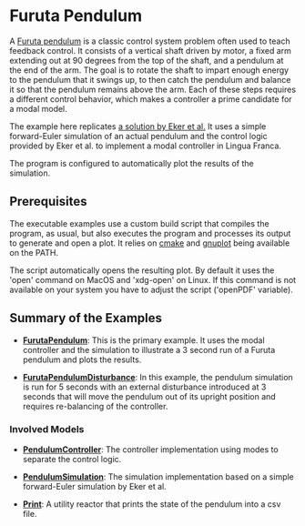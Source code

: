 # Furuta Pendulum

A [Furuta pendulum](https://en.wikipedia.org/wiki/Furuta_pendulum) is a classic control system problem often used to teach feedback control. 
It consists of a vertical shaft driven by motor, a fixed arm extending out at 90 degrees from the top of the shaft, and a pendulum at the end of the arm.
The goal is to rotate the shaft to impart enough energy to the pendulum that it swings up, to then catch the pendulum and balance it so that the pendulum remains above the arm.
Each of these steps requires a different control behavior, which makes a controller a prime candidate for a modal model.

The example here replicates [a solution by Eker et al.](https://ptolemy.berkeley.edu/papers/02/IFAC/IFAC.pdf)
It uses a simple forward-Euler simulation of an actual pendulum and the control logic provided by Eker et al. to implement a modal controller in Lingua Franca.

The program is configured to automatically plot the results of the simulation.


## Prerequisites

The executable examples use a custom build script that compiles the program, as usual, but also executes the program and processes its output to generate and open a plot. 
It relies on [cmake](https://cmake.org/) and [gnuplot](http://www.gnuplot.info/) being available on the PATH.

The script automatically opens the resulting plot.
By default it uses the 'open' command on MacOS and 'xdg-open' on Linux.
If this command is not available on your system you have to adjust the script ('openPDF' variable).


## Summary of the Examples

* **[FurutaPendulum](https://github.com/lf-lang/examples-lingua-franca/blob/main/C/src/modal_models/FurutaPendulum/FurutaPendulum.lf)**:
This is the primary example. 
It uses the modal controller and the simulation to illustrate a 3 second run of a Furuta pendulum and plots the results.

* **[FurutaPendulumDisturbance](https://github.com/lf-lang/examples-lingua-franca/blob/main/C/src/modal_models/FurutaPendulum/FurutaPendulumDisturbance.lf)**:
In this example, the pendulum simulation is run for 5 seconds with an external disturbance introduced at 3 seconds that will move the pendulum out of its upright position and requires re-balancing of the controller.


### Involved Models

* **[PendulumController](https://github.com/lf-lang/examples-lingua-franca/blob/main/C/src/modal_models/FurutaPendulum/PendulumController.lf)**:
The controller implementation using modes to separate the control logic.

* **[PendulumSimulation](https://github.com/lf-lang/examples-lingua-franca/blob/main/C/src/modal_models/FurutaPendulum/PendulumSimulation.lf)**:
The simulation implementation based on a simple forward-Euler simulation by Eker et al.

* **[Print](https://github.com/lf-lang/examples-lingua-franca/blob/main/C/src/modal_models/FurutaPendulum/Print.lf)**:
A utility reactor that prints the state of the pendulum into a csv file.
